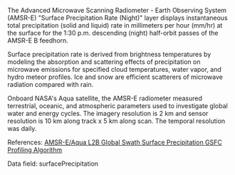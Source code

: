 The Advanced Microwave Scanning Radiometer - Earth Observing System (AMSR-E) "Surface Precipitation Rate (Night)" layer displays instantaneous total precipitation (solid and liquid) rate in millimeters per hour (mm/hr) at the surface for the 1:30 p.m. descending (night) half-orbit passes of the AMSR-E B feedhorn.

Surface precipitation rate is derived from brightness temperatures by modeling the absorption and scattering effects of precipitation on microwave emissions for specified cloud temperatures, water vapor, and hydro meteor profiles. Ice and snow are efficient scatterers of microwave radiation compared with rain.

Onboard NASA's Aqua satellite, the AMSR-E radiometer measured terrestrial, oceanic, and atmospheric parameters used to investigate global water and energy cycles. The imagery resolution is 2 km and sensor resolution is 10 km along track x 5 km along scan. The temporal resolution was daily.

References: [AMSR-E/Aqua L2B Global Swath Surface Precipitation GSFC Profiling Algorithm](http://nsidc.org/data/ae_rain)

Data field: surfacePrecipitation
